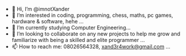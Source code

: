 - 👋 Hi, I’m @imnotXander
- 👀 I’m interested in coding, programming, chess, maths, pc games, hardware & software, hehe ...
- 🌱 I’m currently studying Computer Engineering...
- 💞️ I’m looking to collaborate on any new projects to help me grow and familiarize with being a skilled and elite programmer ...
- 📫 How to reach me: 08026564328, xand3r4work@gmail.com ...

<!---
therealXander/therealXander is a ✨ special ✨ repository because its `README.md` (this file) appears on your GitHub profile.
You can click the Preview link to take a look at your changes.
--->
